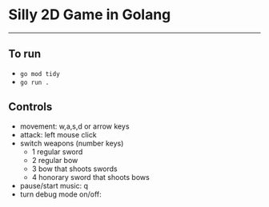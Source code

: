 # Silly 2D Game in Golang

---

## To run
- `go mod tidy`
- `go run .`

## Controls
- movement: w,a,s,d or arrow keys
- attack: left mouse click
- switch weapons (number keys)
    - 1 regular sword
    - 2 regular bow
    - 3 bow that shoots swords
    - 4 honorary sword that shoots bows
- pause/start music: q
- turn debug mode on/off: 